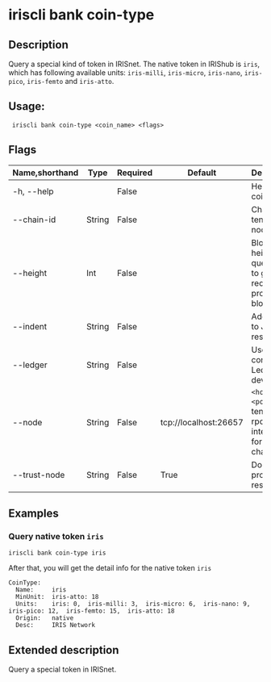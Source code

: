 # iriscli bank coin-type

## Description

Query a special kind of token in IRISnet. The native token in IRIShub is `iris`, which has following available units: `iris-milli`, `iris-micro`, `iris-nano`, `iris-pico`, `iris-femto` and `iris-atto`. 


## Usage:

```
 iriscli bank coin-type <coin_name> <flags>
``` 

## Flags

| Name,shorthand | Type   | Required | Default               | Description                                                  |
| -------------- | ------ | -------- | --------------------- | ------------------------------------------------------------ |
| -h, --help     |        | False    |                       | Help for coin-type                                           |
| --chain-id     | String | False    |                       | Chain ID of tendermint node                                  |
| --height       | Int    | False    |                       | Block height to query, omit to get most recent provable block |
| --indent       | String | False    |                       | Add indent to JSON response                                  |
| --ledger       | String | False    |                       | Use a connected Ledger device                                |
| --node         | String | False    | tcp://localhost:26657 | `<host>:<port>`to tendermint rpc interface for this chain     |
| --trust-node   | String | False    | True                  | Don't verify proofs for responses                            |


## Examples

### Query native token `iris`

```
iriscli bank coin-type iris
```

After that, you will get the detail info for the native token `iris`
```
CoinType:
  Name:     iris
  MinUnit:  iris-atto: 18
  Units:    iris: 0,  iris-milli: 3,  iris-micro: 6,  iris-nano: 9,  iris-pico: 12,  iris-femto: 15,  iris-atto: 18
  Origin:   native
  Desc:     IRIS Network
```



## Extended description

Query a special token in IRISnet.

​    



​           

